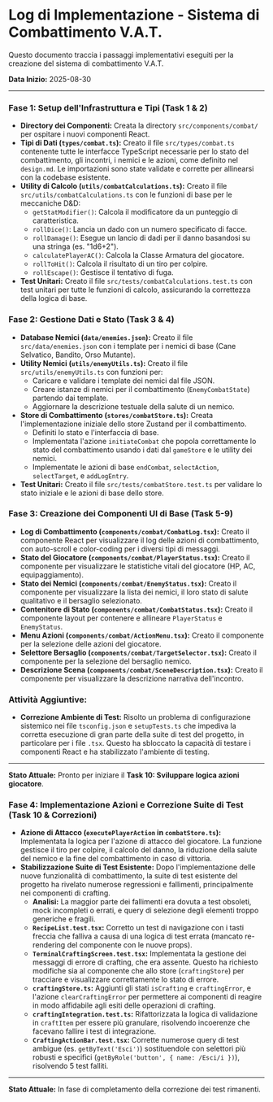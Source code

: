 # Log di Implementazione - Sistema di Combattimento V.A.T.

Questo documento traccia i passaggi implementativi eseguiti per la creazione del sistema di combattimento V.A.T.

**Data Inizio:** 2025-08-30

---

### **Fase 1: Setup dell'Infrastruttura e Tipi (Task 1 & 2)**

- **Directory dei Componenti:** Creata la directory `src/components/combat/` per ospitare i nuovi componenti React.
- **Tipi di Dati (`types/combat.ts`):** Creato il file `src/types/combat.ts` contenente tutte le interfacce TypeScript necessarie per lo stato del combattimento, gli incontri, i nemici e le azioni, come definito nel `design.md`. Le importazioni sono state validate e corrette per allinearsi con la codebase esistente.
- **Utility di Calcolo (`utils/combatCalculations.ts`):** Creato il file `src/utils/combatCalculations.ts` con le funzioni di base per le meccaniche D&D:
  - `getStatModifier()`: Calcola il modificatore da un punteggio di caratteristica.
  - `rollDice()`: Lancia un dado con un numero specificato di facce.
  - `rollDamage()`: Esegue un lancio di dadi per il danno basandosi su una stringa (es. "1d6+2").
  - `calculatePlayerAC()`: Calcola la Classe Armatura del giocatore.
  - `rollToHit()`: Calcola il risultato di un tiro per colpire.
  - `rollEscape()`: Gestisce il tentativo di fuga.
- **Test Unitari:** Creato il file `src/tests/combatCalculations.test.ts` con test unitari per tutte le funzioni di calcolo, assicurando la correttezza della logica di base.

### **Fase 2: Gestione Dati e Stato (Task 3 & 4)**

- **Database Nemici (`data/enemies.json`):** Creato il file `src/data/enemies.json` con i template per i nemici di base (Cane Selvatico, Bandito, Orso Mutante).
- **Utility Nemici (`utils/enemyUtils.ts`):** Creato il file `src/utils/enemyUtils.ts` con funzioni per:
  - Caricare e validare i template dei nemici dal file JSON.
  - Creare istanze di nemici per il combattimento (`EnemyCombatState`) partendo dai template.
  - Aggiornare la descrizione testuale della salute di un nemico.
- **Store di Combattimento (`stores/combatStore.ts`):** Creata l'implementazione iniziale dello store Zustand per il combattimento.
  - Definiti lo stato e l'interfaccia di base.
  - Implementata l'azione `initiateCombat` che popola correttamente lo stato del combattimento usando i dati dal `gameStore` e le utility dei nemici.
  - Implementate le azioni di base `endCombat`, `selectAction`, `selectTarget`, e `addLogEntry`.
- **Test Unitari:** Creato il file `src/tests/combatStore.test.ts` per validare lo stato iniziale e le azioni di base dello store.

### **Fase 3: Creazione dei Componenti UI di Base (Task 5-9)**

- **Log di Combattimento (`components/combat/CombatLog.tsx`):** Creato il componente React per visualizzare il log delle azioni di combattimento, con auto-scroll e color-coding per i diversi tipi di messaggi.
- **Stato del Giocatore (`components/combat/PlayerStatus.tsx`):** Creato il componente per visualizzare le statistiche vitali del giocatore (HP, AC, equipaggiamento).
- **Stato dei Nemici (`components/combat/EnemyStatus.tsx`):** Creato il componente per visualizzare la lista dei nemici, il loro stato di salute qualitativo e il bersaglio selezionato.
- **Contenitore di Stato (`components/combat/CombatStatus.tsx`):** Creato il componente layout per contenere e allineare `PlayerStatus` e `EnemyStatus`.
- **Menu Azioni (`components/combat/ActionMenu.tsx`):** Creato il componente per la selezione delle azioni del giocatore.
- **Selettore Bersaglio (`components/combat/TargetSelector.tsx`):** Creato il componente per la selezione del bersaglio nemico.
- **Descrizione Scena (`components/combat/SceneDescription.tsx`):** Creato il componente per visualizzare la descrizione narrativa dell'incontro.

### **Attività Aggiuntive:**

- **Correzione Ambiente di Test:** Risolto un problema di configurazione sistemico nei file `tsconfig.json` e `setupTests.ts` che impediva la corretta esecuzione di gran parte della suite di test del progetto, in particolare per i file `.tsx`. Questo ha sbloccato la capacità di testare i componenti React e ha stabilizzato l'ambiente di testing.

---
**Stato Attuale:** Pronto per iniziare il **Task 10: Sviluppare logica azioni giocatore**.

### **Fase 4: Implementazione Azioni e Correzione Suite di Test (Task 10 & Correzioni)**

- **Azione di Attacco (`executePlayerAction` in `combatStore.ts`):** Implementata la logica per l'azione di attacco del giocatore. La funzione gestisce il tiro per colpire, il calcolo del danno, la riduzione della salute del nemico e la fine del combattimento in caso di vittoria.
- **Stabilizzazione Suite di Test Esistente:** Dopo l'implementazione delle nuove funzionalità di combattimento, la suite di test esistente del progetto ha rivelato numerose regressioni e fallimenti, principalmente nei componenti di crafting.
  - **Analisi:** La maggior parte dei fallimenti era dovuta a test obsoleti, mock incompleti o errati, e query di selezione degli elementi troppo generiche e fragili.
  - **`RecipeList.test.tsx`:** Corretto un test di navigazione con i tasti freccia che falliva a causa di una logica di test errata (mancato re-rendering del componente con le nuove props).
  - **`TerminalCraftingScreen.test.tsx`:** Implementata la gestione dei messaggi di errore di crafting, che era assente. Questo ha richiesto modifiche sia al componente che allo store (`craftingStore`) per tracciare e visualizzare correttamente lo stato di errore.
  - **`craftingStore.ts`:** Aggiunti gli stati `isCrafting` e `craftingError`, e l'azione `clearCraftingError` per permettere ai componenti di reagire in modo affidabile agli esiti delle operazioni di crafting.
  - **`craftingIntegration.test.ts`:** Rifattorizzata la logica di validazione in `craftItem` per essere più granulare, risolvendo incoerenze che facevano fallire i test di integrazione.
  - **`CraftingActionBar.test.tsx`:** Corrette numerose query di test ambigue (es. `getByText('Esci')`) sostituendole con selettori più robusti e specifici (`getByRole('button', { name: /Esci/i })`), risolvendo 5 test falliti.

---
**Stato Attuale:** In fase di completamento della correzione dei test rimanenti.
